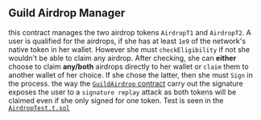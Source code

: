 ## Guild Airdrop Manager
this contract manages the two airdrop tokens ```AirdropT1``` and ```AirdropT2```. 
A user is qualified for the airdrops, if she has at least ```1e9``` of the network's native token in her wallet.
However she must ```checkEligibility``` if not she wouldn't be able to claim any airdrop.
After checking, she can **either** choose to claim  **any/both** airdrops directly to her wallet or ```claim``` them to another wallet of her choice. If she chose the latter, then she must ```Sign``` in the process. 
the way the [```GuildAirdrop``` contract](https://github.com/ojiubasi-motif/wk-2-ass-signature-replay/blob/master/src/AirdropSignature.sol) carry out the signature exposes the user to a ```signature replay``` attack as both tokens will be claimed even if she only signed for one token. Test is seen in the [```AirdropTest.t.sol```](https://github.com/ojiubasi-motif/wk-2-ass-signature-replay/blob/master/test/AirdropTest.t.sol)